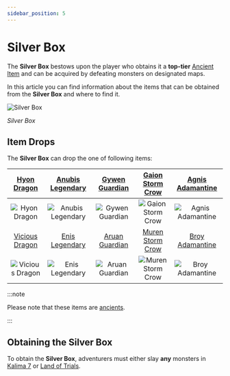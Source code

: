 ```yaml
---
sidebar_position: 5
---
```


# Silver Box

The **Silver Box** bestows upon the player who obtains it a **top-tier** [Ancient Item](/items/ancient-items) and can be acquired by defeating monsters on designated maps.

In this article you can find information about the items that can be obtained from the **Silver Box** and where to find it.

![Silver Box](/img/items/item-bags/silver-box.png)

_Silver Box_

## Item Drops

The **Silver Box** can drop the one of following items:

|  [Hyon Dragon](/items/ancient-items/#ancient-sets)   | [Anubis Legendary](/items/ancient-items/#ancient-sets)  | [Gywen Guardian](/items/ancient-items/#ancient-sets) | [Gaion Storm Crow](/items/ancient-items/#ancient-sets) |  [Agnis Adamantine](/items/ancient-items/#ancient-sets)  |
| :--------------------------------------------------: | :-----------------------------------------------------: | :--------------------------------------------------: | :--------------------------------------------------------: | :------------------------------------------------------: |
|   ![Hyon Dragon](/img/items/armors/dk/dragon.png)    | ![Anubis Legendary](/img/items/armors/dw/legendary.png) | ![Gywen Guardian](/img/items/armors/fe/guardian.png) |  ![Gaion Storm Crow](/img/items/armors/mg/storm-crow.png)  | ![Agnis Adamantine](/img/items/armors/dl/adamantine.png) |
| [Vicious Dragon](/items/ancient-items/#ancient-sets) |  [Enis Legendary](/items/ancient-items/#ancient-sets)   | [Aruan Guardian](/items/ancient-items/#ancient-sets) | [Muren Storm Crow](/items/ancient-items/#ancient-sets) |  [Broy Adamantine](/items/ancient-items/#ancient-sets)   |
|  ![Vicious Dragon](/img/items/armors/dk/dragon.png)  |  ![Enis Legendary](/img/items/armors/dw/legendary.png)  | ![Aruan Guardian](/img/items/armors/fe/guardian.png) |  ![Muren Storm Crow](/img/items/armors/mg/storm-crow.png)  | ![Broy Adamantine](/img/items/armors/dl/adamantine.png)  |

:::note

Please note that these items are [ancients](/items/ancient-items).

:::

## Obtaining the Silver Box

To obtain the **Silver Box**, adventurers must either slay **any** monsters in [Kalima 7](/maps/kalima) or [Land of Trials](/maps/land-of-trials).
